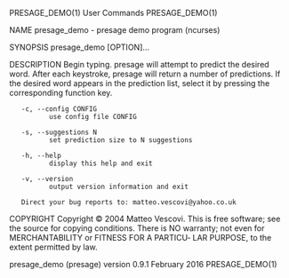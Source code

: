 PRESAGE_DEMO(1)                                                    User Commands                                                   PRESAGE_DEMO(1)

NAME
       presage_demo - presage demo program (ncurses)

SYNOPSIS
       presage_demo [OPTION]...

DESCRIPTION
       Begin typing. presage will attempt to predict the desired word.  After each keystroke, presage will return a number of predictions.  If the
       desired word appears in the prediction list, select it by pressing the corresponding function key.

       -c, --config CONFIG
              use config file CONFIG

       -s, --suggestions N
              set prediction size to N suggestions

       -h, --help
              display this help and exit

       -v, --version
              output version information and exit

       Direct your bug reports to: matteo.vescovi@yahoo.co.uk

COPYRIGHT
       Copyright © 2004 Matteo Vescovi.
       This is free software; see the source for copying conditions.  There is NO warranty; not even for MERCHANTABILITY or FITNESS FOR A PARTICU‐
       LAR PURPOSE, to the extent permitted by law.

presage_demo (presage) version 0.9.1                               February 2016                                                   PRESAGE_DEMO(1)
